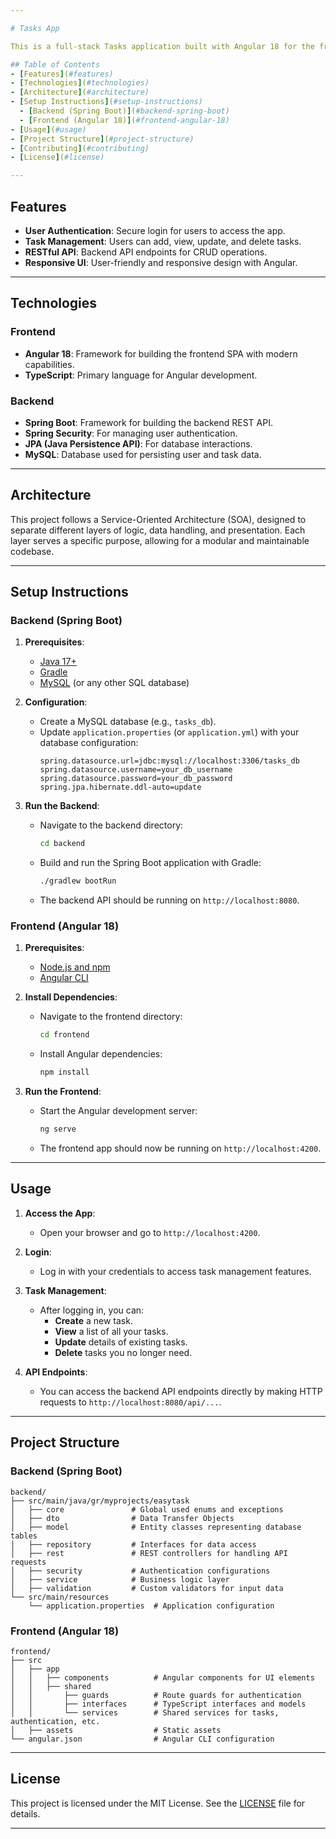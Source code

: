 ```yaml
---

# Tasks App

This is a full-stack Tasks application built with Angular 18 for the frontend and Spring Boot for the backend. The application allows users to log in and manage tasks by performing standard CRUD (Create, Read, Update, Delete) operations.

## Table of Contents
- [Features](#features)
- [Technologies](#technologies)
- [Architecture](#architecture)
- [Setup Instructions](#setup-instructions)
  - [Backend (Spring Boot)](#backend-spring-boot)
  - [Frontend (Angular 18)](#frontend-angular-18)
- [Usage](#usage)
- [Project Structure](#project-structure)
- [Contributing](#contributing)
- [License](#license)

---
```


## Features

- **User Authentication**: Secure login for users to access the app.
- **Task Management**: Users can add, view, update, and delete tasks.
- **RESTful API**: Backend API endpoints for CRUD operations.
- **Responsive UI**: User-friendly and responsive design with Angular.

---

## Technologies

### Frontend
- **Angular 18**: Framework for building the frontend SPA with modern capabilities.
- **TypeScript**: Primary language for Angular development.

### Backend
- **Spring Boot**: Framework for building the backend REST API.
- **Spring Security**: For managing user authentication.
- **JPA (Java Persistence API)**: For database interactions.
- **MySQL**: Database used for persisting user and task data.

---

## Architecture

This project follows a Service-Oriented Architecture (SOA), designed to separate different layers of logic, data handling, and presentation. Each layer serves a specific purpose, allowing for a modular and maintainable codebase.

---

## Setup Instructions

### Backend (Spring Boot)

1. **Prerequisites**:
   - [Java 17+](https://www.oracle.com/java/technologies/javase-jdk17-downloads.html)
   - [Gradle](https://gradle.org/)
   - [MySQL](https://www.mysql.com/) (or any other SQL database)

2. **Configuration**:
   - Create a MySQL database (e.g., `tasks_db`).
   - Update `application.properties` (or `application.yml`) with your database configuration:
     ```properties
     spring.datasource.url=jdbc:mysql://localhost:3306/tasks_db
     spring.datasource.username=your_db_username
     spring.datasource.password=your_db_password
     spring.jpa.hibernate.ddl-auto=update
     ```

3. **Run the Backend**:
   - Navigate to the backend directory:
     ```bash
     cd backend
     ```
   - Build and run the Spring Boot application with Gradle:
     ```bash
     ./gradlew bootRun
     ```
   - The backend API should be running on `http://localhost:8080`.

### Frontend (Angular 18)

1. **Prerequisites**:
   - [Node.js and npm](https://nodejs.org/)
   - [Angular CLI](https://angular.io/cli)

2. **Install Dependencies**:
   - Navigate to the frontend directory:
     ```bash
     cd frontend
     ```
   - Install Angular dependencies:
     ```bash
     npm install
     ```

3. **Run the Frontend**:
   - Start the Angular development server:
     ```bash
     ng serve
     ```
   - The frontend app should now be running on `http://localhost:4200`.

---

## Usage

1. **Access the App**:
   - Open your browser and go to `http://localhost:4200`.
   
2. **Login**:
   - Log in with your credentials to access task management features.

3. **Task Management**:
   - After logging in, you can:
     - **Create** a new task.
     - **View** a list of all your tasks.
     - **Update** details of existing tasks.
     - **Delete** tasks you no longer need.

4. **API Endpoints**:
   - You can access the backend API endpoints directly by making HTTP requests to `http://localhost:8080/api/...`.

---

## Project Structure

### Backend (Spring Boot)

```
backend/
├── src/main/java/gr/myprojects/easytask
│   ├── core               # Global used enums and exceptions
│   ├── dto                # Data Transfer Objects
│   ├── model              # Entity classes representing database tables
│   ├── repository         # Interfaces for data access
│   ├── rest               # REST controllers for handling API requests
│   ├── security           # Authentication configurations
│   ├── service            # Business logic layer
│   ├── validation         # Custom validators for input data
└── src/main/resources
    └── application.properties  # Application configuration
```

### Frontend (Angular 18)

```
frontend/
├── src
│   ├── app
│   │   ├── components          # Angular components for UI elements
│   │   ├── shared             
│   │       ├── guards          # Route guards for authentication
│   │       ├── interfaces      # TypeScript interfaces and models
│   │       └── services        # Shared services for tasks, authentication, etc.
│   ├── assets                  # Static assets
└── angular.json                # Angular CLI configuration
```


---

## License

This project is licensed under the MIT License. See the [LICENSE](LICENSE) file for details.

---
